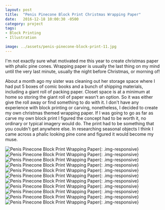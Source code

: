 ```yaml
---
layout: post
title:  "Penis Pinecone Block Print Christmas Wrapping Paper"
date:   2016-12-18 10:00:30 -0500
category: project
tags: 
- Block Printing
- Illustration

image: ../assets/penis-pinecone-block-print-11.jpg
---
```


I'm not exactly sure what motivated me this year to create christmas paper with phalic pine cones. Wrapping paper is usually the last thing on my mind until the very last minute, usually the night before Christmas, or morning of! 

About a month ago my sister was cleaning out her storage space where I had put 5 boxes of comic books and a bunch of shipping materials, including a giant roll of packing paper. Closet space is at a minimum at home so storing the giant roll of paper wasn't an option. So it was either give the roll away or find something to do with it. I don't have any experience with block printing or carving, nonetheless, I decided to create my own christmas themed wrapping paper. If I was going to go as far as carve my own block print I figured the concept had to be worth it, no ordinary or typical imagery would do. The print had to be something that you couldn't get anywhere else. In researching seasonal objects I think I came across a phalic looking pine cone and figured it would become my muse. 

![Penis Pinecone Block Print Wrapping Paper](/assets/penis-pinecone-block-print-1.jpg){: .img-responsive}
![Penis Pinecone Block Print Wrapping Paper](/assets/penis-pinecone-block-print-2.jpg){: .img-responsive}
![Penis Pinecone Block Print Wrapping Paper](/assets/penis-pinecone-block-print-3.jpg){: .img-responsive}
![Penis Pinecone Block Print Wrapping Paper](/assets/penis-pinecone-block-print-4.jpg){: .img-responsive}
![Penis Pinecone Block Print Wrapping Paper](/assets/penis-pinecone-block-print-5.jpg){: .img-responsive}
![Penis Pinecone Block Print Wrapping Paper](/assets/penis-pinecone-block-print-6.jpg){: .img-responsive}
![Penis Pinecone Block Print Wrapping Paper](/assets/penis-pinecone-block-print-7.jpg){: .img-responsive}
![Penis Pinecone Block Print Wrapping Paper](/assets/penis-pinecone-block-print-8.jpg){: .img-responsive}
![Penis Pinecone Block Print Wrapping Paper](/assets/penis-pinecone-block-print-9.jpg){: .img-responsive}
![Penis Pinecone Block Print Wrapping Paper](/assets/penis-pinecone-block-print-10.jpg){: .img-responsive}
![Penis Pinecone Block Print Wrapping Paper](/assets/penis-pinecone-block-print-11.jpg){: .img-responsive}







